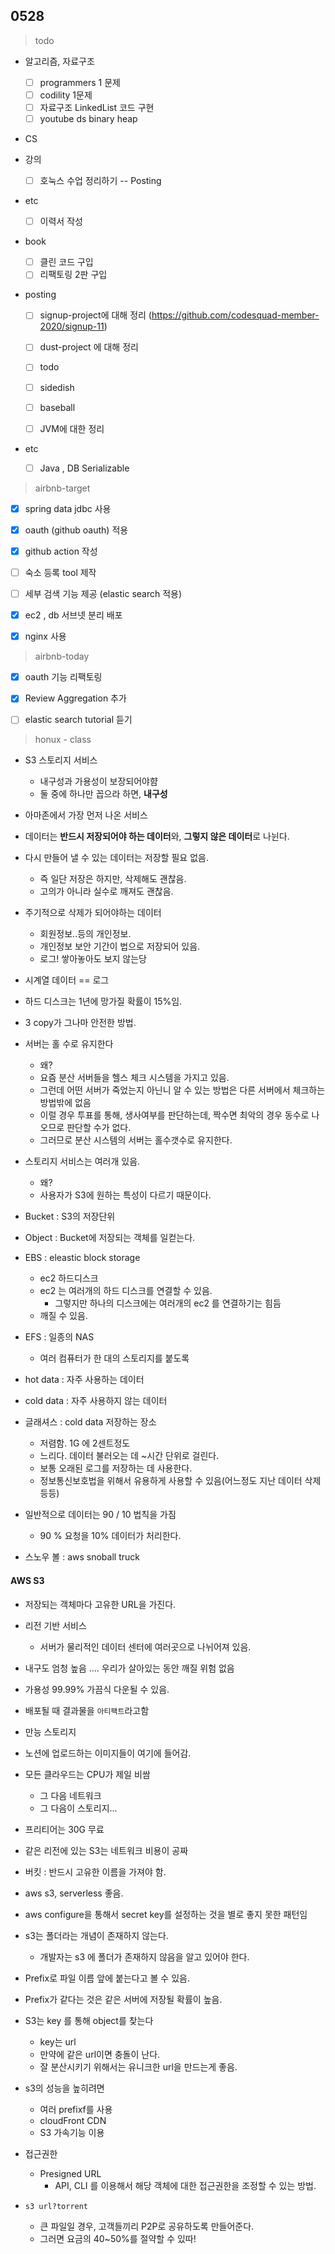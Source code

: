 ## 0528


> todo

- 알고리즘, 자료구조

  - [ ] programmers 1 문제
  - [ ] codility 1문제
  - [ ] 자료구조 LinkedList 코드 구현
  - [ ] youtube ds binary heap
- CS
- 강의
  - [ ] 호눅스 수업 정리하기 -- Posting
- etc
  
  - [ ] 이력서 작성
- book

  - [ ] 클린 코드 구입
  - [ ] 리팩토링 2판 구입
- posting

  - [ ] signup-project에 대해 정리 (https://github.com/codesquad-member-2020/signup-11)
  - [ ] dust-project 에 대해 정리
  - [ ] todo
  - [ ] sidedish
  - [ ] baseball
  
  - [ ] JVM에 대한 정리
- etc

  - [ ] Java , DB Serializable



> airbnb-target

- [x] spring data jdbc 사용
- [x] oauth (github oauth) 적용
- [x] github action 작성
- [ ] 숙소 등록 tool 제작
- [ ] 세부 검색 기능 제공 (elastic search 적용)
- [x] ec2 , db 서브넷 분리 배포
- [x] nginx 사용





> airbnb-today

- [x] oauth 기능 리팩토링
- [x] Review Aggregation 추가
- [ ] elastic search tutorial 듣기



> honux - class

- S3 스토리지 서비스
  - 내구성과 가용성이 보장되어야햠
  - 둘 중에 하나만 꼽으라 하면, **내구성**
- 아마존에서 가장 먼저 나온 서비스
- 데이터는 **반드시 저장되어야 하는 데이터**와, **그렇지 않은 데이터**로 나뉜다.
- 다시 만들어 낼 수 있는 데이터는 저장할 필요 없음.
  - 즉 일단 저장은 하지만, 삭제해도 괜찮음.
  - 고의가 아니라 실수로 깨져도 괜찮음.
- 주기적으로 삭제가 되어야하는 데이터
  - 회원정보..등의 개인정보.
  - 개인정보 보안 기간이 법으로 저장되어 있음.
  - 로그! 쌓아놓아도 보지 않는당

- 시계열 데이터 == 로그

- 하드 디스크는 1년에 망가질 확률이 15%임.
- 3 copy가 그나마 안전한 방법.



- 서버는 홀 수로 유지한다
  - 왜?
  - 요즘 분산 서버들을 헬스 체크 시스템을 가지고 있음.
  - 그런데 어떤 서버가 죽었는지 아닌니 알 수 있는 방법은 다른 서버에서 체크하는 방법밖에 없음
  - 이럴 경우 투표를 통해, 생사여부를 판단하는데, 짝수면 최악의 경우 동수로 나오므로 판단할 수가 없다.
  - 그러므로 분산 시스템의 서버는 홀수갯수로 유지한다.



- 스토리지 서비스는 여러개 있음.
  - 왜?
  - 사용자가 S3에 원하는 특성이 다르기 때문이다.

- Bucket : S3의 저장단위
- Object : Bucket에 저장되는 객체를 일컫는다.
- EBS : eleastic block storage
  - ec2 하드디스크
  - ec2 는 여러개의 하드 디스크를 연결할 수 있음.
    - 그렇지만 하나의 디스크에는 여러개의 ec2 를 연결하기는 힘듬
  - 깨질 수 있음.
- EFS : 일종의 NAS
  - 여러 컴퓨터가 한 대의 스토리지를 붙도록
- hot data : 자주 사용하는 데이터
- cold data : 자주 사용하지 않는 데이터

- 글래셔스 : cold data 저장하는 장소
  - 저렴함. 1G 에 2센트정도
  - 느리다. 데이터 불러오는 데 ~시간 단위로 걸린다.
  - 보통 오래된 로그를 저장하는 데 사용한다.
  - 정보통신보호법을 위해서 유용하게 사용할 수 있음(어느정도 지난 데이터 삭제등등)

- 일반적으로 데이터는 90 / 10 법칙을 가짐
  - 90 % 요청을 10% 데이터가 처리한다.
- 스노우 볼 : aws snoball truck



#### AWS S3

- 저장되는 객체마다 고유한 URL을 가진다.
- 리전 기반 서비스
  - 서버가 물리적인 데이터 센터에 여러곳으로 나뉘어져 있음.
- 내구도 엄청 높음 .... 우리가 살아있는 동안 깨질 위험 없음
- 가용성 99.99% 가끔식 다운될 수 있음.



- 배포될 때 결과물을 `아티팩트`라고함
- 만능 스토리지

- 노션에 업로드하는 이미지들이 여기에 들어감.
- 모든 클라우드는 CPU가 제일 비쌈
  - 그 다음 네트워크
  - 그 다음이 스토리지...

- 프리티어는 30G 무료
- 같은 리전에 있는 S3는 네트워크 비용이 공짜
- 버킷 : 반드시 고유한 이름을 가져야 함.
- aws s3, serverless 좋음.
- aws configure을 통해서 secret key를 설정하는 것을 별로 좋지 못한 패턴임
- s3는 폴더라는 개념이 존재하지 않는다.
  - 개발자는 s3 에 폴더가 존재하지 않음을 알고 있어야 한다.
- Prefix로 파일 이름 앞에 붙는다고 볼 수 있음.

- Prefix가 같다는 것은 같은 서버에 저장될 확률이 높음.
- S3는 key 를 통해 object를 찾는다
  - key는 url
  - 만약에 같은 url이면 충돌이 난다.
  - 잘 분산시키기 위해서는 유니크한 url을 만드는게 좋음.
- s3의 성능을 높히려면
  - 여러 prefixf를 사용
  - cloudFront CDN
  - S3 가속기능 이용



- 접근권한
  - Presigned URL
    - API, CLI 를 이용해서 해당 객체에 대한 접근권한을 조정할 수 있는 방법.
- `s3 url?torrent `
  - 큰 파일일 경우, 고객들끼리 P2P로 공유하도록 만들어준다.
  - 그러면 요금의 40~50%를 절약할 수 있따!

